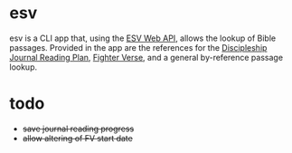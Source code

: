 # esv

esv is a CLI app that, using the [ESV Web API](http://www.esvapi.org/), allows the lookup of Bible passages. Provided
in the app are the references for the [Discipleship Journal Reading Plan](https://www.navigators.org/Tools/Bible%20Study%20Resources/Tools/The%20Bible%20Reading%20Plans), [Fighter Verse](http://fighterverses.com/),
and a general by-reference passage lookup.

# todo

  - ~~save journal reading progress~~
  - ~~allow altering of FV start date~~
